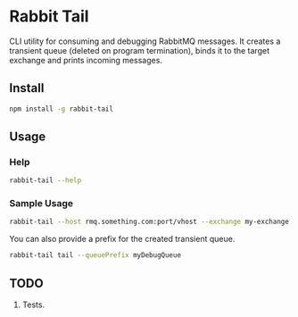 # Rabbit Tail

CLI utility for consuming and debugging RabbitMQ messages. It creates a transient queue (deleted on program termination), binds it to the target exchange and prints incoming messages.

## Install

```sh
npm install -g rabbit-tail
```

## Usage

### Help
```sh
rabbit-tail --help
```

### Sample Usage
```sh
rabbit-tail --host rmq.something.com:port/vhost --exchange my-exchange --routingKeys key1,key2,...,keyN
```

You can also provide a prefix for the created transient queue.
```sh
rabbit-tail tail --queuePrefix myDebugQueue
```

## TODO

1. Tests.